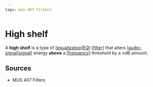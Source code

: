 ```yaml
---
tags: mus-407 filters
---
```


# High shelf

A **high shelf** is a type of [[equalization|EQ]] [[filter]] that alters [[audio-signal|signal]] energy **above** a [[frequency]] threshold by a $\pm$dB amount.

## Sources

- MUS 407 Filters

[//begin]: # "Autogenerated link references for markdown compatibility"
[equalization|EQ]: equalization "Equalization (EQ)"
[filter]: filter "Filter"
[audio-signal|signal]: audio-signal "Audio Signal"
[frequency]: frequency "Frequency"
[//end]: # "Autogenerated link references"